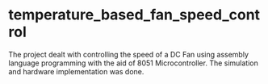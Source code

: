 # temperature_based_fan_speed_control
The project dealt with controlling the speed of a DC Fan using assembly language programming with the aid of 8051 Microcontroller. The simulation and hardware implementation was done.
